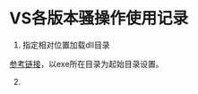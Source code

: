 # VS各版本骚操作使用记录

1. 指定相对位置加载dll目录

  [参考链接](https://blog.csdn.net/jsa158/article/details/52347063?utm_medium=distribute.pc_relevant.none-task-blog-BlogCommendFromMachineLearnPai2-1.nonecase&depth_1-utm_source=distribute.pc_relevant.none-task-blog-BlogCommendFromMachineLearnPai2-1.nonecase )，以exe所在目录为起始目录设置。

2. 